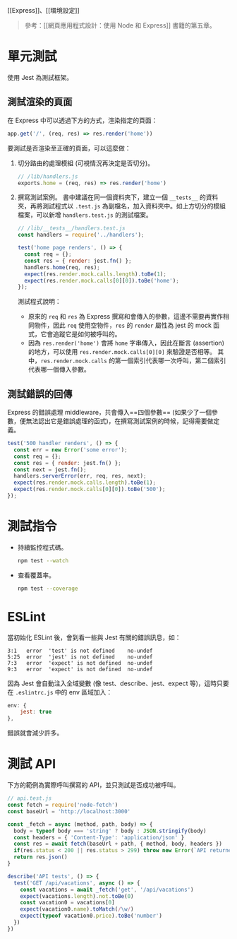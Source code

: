 [[Express]]、[[環境設定]]

> 參考：[[網頁應用程式設計：使用 Node 和 Express]] 書籍的第五章。

# 單元測試
使用 Jest 為測試框架。

## 測試渲染的頁面
在 Express 中可以透過下方的方式，渲染指定的頁面：

```js
app.get('/', (req, res) => res.render('home'))
```

要測試是否渲染至正確的頁面，可以這麼做：

1. 切分路由的處理模組 (可視情況再決定是否切分)。
	```js
	// /lib/handlers.js
	exports.home = (req, res) => res.render('home')
	```
	
2. 撰寫測試案例。
	書中建議在同一個資料夾下，建立一個 `__tests__` 的資料夾，再將測試程式以 `.test.js` 為副檔名，加入資料夾中。如上方切分的模組檔案，可以新增 `handlers.test.js` 的測試檔案。
	```js
	// /lib/__tests__/handlers.test.js
	const handlers = require('../handlers');

	test('home page renders', () => {
	  const req = {};
	  const res = { render: jest.fn() };
	  handlers.home(req, res);
	  expect(res.render.mock.calls.length).toBe(1);
	  expect(res.render.mock.calls[0][0]).toBe('home');
	});
	```
	
	測試程式說明：
	- 原來的 `req` 和 `res` 為 Express 撰寫和會傳入的參數，這邊不需要再實作相同物件，因此 `req` 使用空物件，`res` 的 `render` 屬性為 jest 的 mock 函式，它會追蹤它是如何被呼叫的。
	- 因為 `res.render('home')` 會將 `home` 字串傳入，因此在斷言 (assertion) 的地方，可以使用 `res.render.mock.calls[0][0]` 來驗證是否相等。
		其中，`res.render.mock.calls` 的第一個索引代表哪一次呼叫，第二個索引代表哪一個傳入參數。
		
## 測試錯誤的回傳
Express 的錯誤處理 middleware，共會傳入==四個參數== (如果少了一個參數，便無法認出它是錯誤處理的函式)，在撰寫測試案例的時候，記得需要做定義。
```js
test('500 handler renders', () => {
  const err = new Error('some error');
  const req = {};
  const res = { render: jest.fn() };
  const next = jest.fn();
  handlers.serverError(err, req, res, next);
  expect(res.render.mock.calls.length).toBe(1);
  expect(res.render.mock.calls[0][0]).toBe('500');
});
```

# 測試指令
- 持續監控程式碼。
	```bash
	npm test --watch
	```

- 查看覆蓋率。
	```bash
	npm test --coverage
	```
	
# ESLint
當初始化 ESLint 後，會到看一些與 Jest 有關的錯誤訊息，如：
```
3:1   error  'test' is not defined    no-undef
5:25  error  'jest' is not defined    no-undef
7:3   error  'expect' is not defined  no-undef
9:3   error  'expect' is not defined  no-undef
```

因為 Jest 會自動注入全域變數 (像 test、describe、jest、expect 等)，這時只要在 `.eslintrc.js` 中的 env 區域加入：
```js
env: {
	jest: true
},
```

錯誤就會減少許多。

# 測試 API
下方的範例為實際呼叫撰寫的 API，並只測試是否成功被呼叫。
```js
// api.test.js
const fetch = require('node-fetch')
const baseUrl = 'http://localhost:3000'

const _fetch = async (method, path, body) => {
  body = typeof body === 'string' ? body : JSON.stringify(body)
  const headers = { 'Content-Type': 'application/json' }
  const res = await fetch(baseUrl + path, { method, body, headers })
  if(res.status < 200 || res.status > 299) throw new Error(`API returned status ${res.status}`)
  return res.json()
}

describe('API tests', () => {
  test('GET /api/vacations', async () => {
    const vacations = await _fetch('get', '/api/vacations')
    expect(vacations.length).not.toBe(0)
    const vacation0 = vacations[0]
    expect(vacation0.name).toMatch(/\w/)
    expect(typeof vacation0.price).toBe('number')
  })
})
```